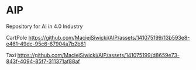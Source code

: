 # AIP
Repository for AI in 4.0 Industry

CartPole
https://github.com/MaciejSiwicki/AIP/assets/141075199/13b593e8-e461-49dc-95c6-67904a7b2b61


Taxi
https://github.com/MaciejSiwicki/AIP/assets/141075199/d8659e73-843f-4094-85f7-311371af88af


